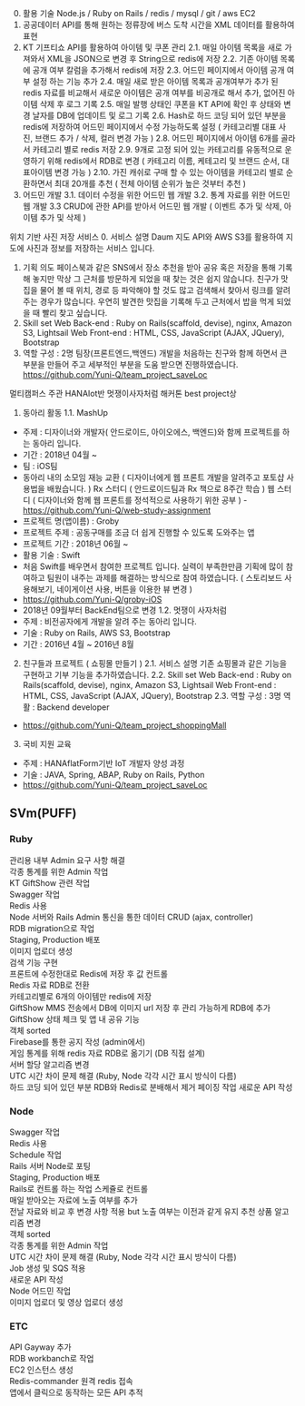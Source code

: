 0. 활용 기술 
Node.js / Ruby on Rails / redis / mysql / git / aws EC2
1. 공공데이터 API를 통해 원하는 정류장에 버스 도착 시간을 XML 데이터를 활용하여 표현
2. KT 기프티쇼 API를 활용하여 아이템 및 쿠폰 관리
2.1. 매일 아이템 목록을 새로 가져와서 XML을 JSON으로 변경 후 String으로 redis에 저장
2.2. 기존 아이템 목록에 공개 여부 칼럼을 추가해서 redis에 저장
2.3. 어드민 페이지에서 아이템 공개 여부 설정 하는 기능 추가
2.4. 매일 새로 받은 아이템 목록과 공개여부가 추가 된 redis 자료를 비교해서 새로운 아이템은 공개 여부를 비공개로 해서 추가, 없어진 아이템 삭제 후 로그 기록
2.5. 매일 발행 상태인 쿠폰을 KT API에 확인 후 상태와 변경 날자를 DB에 업데이트 및 로그 기록
2.6. Hash로 하드 코딩 되어 있던 부분을 redis에 저장하여 어드민 페이지에서 수정 가능하도록 설정 ( 카테고리별 대표 사진, 브랜드 추가 / 삭제, 컬러 변경 가능 )
2.8. 어드민 페이지에서 아이템 6개를 골라서 카테고리 별로 redis 저장
2.9. 9개로 고정 되어 있는 카테고리를 유동적으로 운영하기 위해 redis에서 RDB로 변경 ( 카테고리 이름, 케테고리 및 브랜드 순서, 대표아이템 변경 가능 )
2.10. 가진 캐쉬로 구매 할 수 있는 아이템을 카테고리 별로 순환하면서 최대 20개를 추천 ( 전체 아이템 순위가 높은 것부터 추천 )
3. 어드민 개발
3.1. 데이터 수정을 위한 어드민 웹 개발
3.2. 통계 자료를 위한 어드민 웹 개발
3.3 CRUD에 관한 API를 받아서 어드민 웹 개발 ( 이벤트 추가 및 삭제, 아이템 추가 및 삭제 )

위치 기반 사진 저장 서비스
0. 서비스 설명
Daum 지도 API와 AWS S3를 활용하여 지도에 사진과 정보를 저장하는 서비스 입니다.
1. 기획 의도
페이스북과 같은 SNS에서 장소 추천을 받아 공유 혹은 저장을 통해 기록해 놓지만 막상 그 근처를 방문하게 되었을 때 찾는 것은 쉽지 않습니다.
친구가 맛집을 물어 볼 때 위치, 경로 등 파악해야 할 것도 많고 검색해서 찾아서 링크를 알려주는 경우가 많습니다.
우연히 발견한 맛집을 기록해 두고 근처에서 밥을 먹게 되었을 때 빨리 찾고 싶습니다.
2. Skill set
Web Back-end : Ruby on Rails(scaffold, devise), nginx, Amazon S3, Lightsail
Web Front-end : HTML, CSS, JavaScript (AJAX, JQuery), Bootstrap
3. 역할
구성 : 2명
팀장(프론트엔드,백엔드)
개발을 처음하는 친구와 함께 하면서 큰 부분을 만들어 주고 세부적인 부분을 도움 받으면 진행하였습니다.
https://github.com/Yuni-Q/team_project_saveLoc

멀티캠퍼스 주관 HANAIot반 멋쟁이사자처럼 해커톤 best project상

1. 동아리 활동
1.1. MashUp
- 주제 : 디자이너와 개발자( 안드로이드, 아이오에스, 백엔드)와 함께 프로젝트를 하는 동아리 입니다.
- 기간 : 2018년 04월 ~
- 팀 : iOS팀
- 동아리 내의 소모임
재능 교환 ( 디자이너에게 웹 프론트 개발을 알려주고 포토샵 사용법을 배웠습니다. )
Rx 스터디 ( 안드로이드팀과 Rx 책으로 8주간 학습 )
웹 스터디 ( 디자이너와 함께 웹 프론트를 정석적으로 사용하기 위한 공부 ) - https://github.com/Yuni-Q/web-study-assignment
- 프로젝트 명(앱이름) : Groby
- 프로젝트 주제 : 공동구매를 조금 더 쉽게 진행할 수 있도록 도와주는 앱
- 프로젝트 기간 : 2018년 06월 ~ 
- 활용 기술 : Swift
- 처음 Swift를 배우면서 참여한 프로젝트 입니다. 실력이 부족한만큼 기획에 많이 참여하고 팀원이 내주는 과제를 해결하는 방식으로 참여 하였습니다. ( 스토리보드 사용해보기, 네이게이션 사용, 버튼을 이용한 뷰 변경 )
- https://github.com/Yuni-Q/groby-iOS
- 2018년 09월부터 BackEnd팀으로 변경
1.2. 멋쟁이 사자처럼
- 주제 : 비전공자에게 개발을 알려 주는 동아리 입니다.
- 기술 : Ruby on Rails, AWS S3, Bootstrap
- 기간 : 2016년 4월 ~ 2016년 8월
2. 친구들과 프로젝트 ( 쇼핑몰 만들기 )
2.1. 서비스 설명
기존 쇼핑몰과 같은 기능을 구현하고 기부 기능을 추가하였습니다.
2.2. Skill set
Web Back-end : Ruby on Rails(scaffold, devise), nginx, Amazon S3, Lightsail
Web Front-end : HTML, CSS, JavaScript (AJAX, JQuery), Bootstrap
2.3. 역할
구성 : 3명
역활 : Backend developer
- https://github.com/Yuni-Q/team_project_shoppingMall
3. 국비 지원 교육
- 주제 : HANAflatForm기반 IoT 개발자 양성 과정
- 기술 : JAVA, Spring, ABAP, Ruby on Rails, Python
- https://github.com/Yuni-Q/team_project_saveLoc

## SVm(PUFF)

### Ruby
관리용 내부 Admin 요구 사항 해결  
각종 통계를 위한 Admin 작업  
KT GiftShow 관련 작업  
Swagger 작업   
Redis 사용  
Node 서버와 Rails Admin 통신을 통한 데이터 CRUD (ajax, controller)  
RDB migration으로 작업  
Staging, Production 배포  
이미지 업로더 생성  
검색 기능 구현  
프론트에 수정한대로 Redis에 저장 후 값 컨트롤  
Redis 자료 RDB로 전환  
카테고리별로 6개의 아이템만 redis에 저장  
GiftShow  MMS 전송에서 DB에 이미지 url 저장 후 관리 가능하게 RDB에 추가  
GiftShow 상태 체크 및 앱 내 공유 기능  
객체 sorted  
Firebase를 통한 공지 작성 (admin에서)  
게임 통계를 위해 redis 자료 RDB로 옮기기 (DB 직접 설계)  
서버 할당 알고리즘 변경  
UTC 시간 차이 문제 해결 (Ruby, Node 각각 시간 표시 방식이 다름)  
하드 코딩 되어 있던 부분 RDB와 Redis로 분배해서 제거
페이징 작업
새로운 API 작성  

### Node
Swagger 작업  
Redis 사용  
Schedule 작업  
Rails 서버 Node로 포팅  
Staging, Production 배포  
Rails로 컨트롤 하는 작업 스케쥴로 컨트롤  
매일 받아오는 자료에 노출 여부를 추가  
전날 자료와 비교 후 변경 사항 적용 but 노출 여부는 이전과 같게 유지 추천 상품 알고리즘 변경  
객체 sorted  
각종 통계를 위한 Admin 작업  
UTC 시간 차이 문제 해결 (Ruby, Node 각각 시간 표시 방식이 다름)  
Job 생성 및 SQS 적용  
새로운 API 작성  
Node 어드민 작업  
이미지 업로더 및 영상 업로더 생성  

### ETC
API Gayway 추가  
RDB workbanch로 작업  
EC2 인스턴스 생성  
Redis-commander 원격 redis 접속  
앱에서 클릭으로 동작하는 모든 API 추적  
